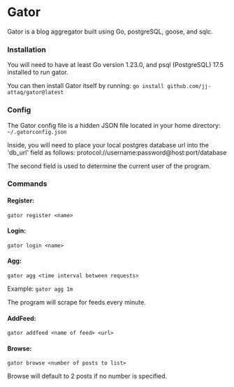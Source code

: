 # Gator

Gator is a blog aggregator built using Go, postgreSQL, goose, and sqlc.

### Installation

You will need to have at least Go version 1.23.0, and psql (PostgreSQL) 17.5 installed to run gator.

You can then install Gator itself by running: `go install github.com/jj-attaq/gator@latest`

### Config

The Gator config file is a hidden JSON file located in your home directory: `~/.gatorconfig.json`

Inside, you will need to place your local postgres database url into the 'db_url' field as follows: protocol://username:password@host:port/database

The second field is used to determine the current user of the program.

### Commands

#### Register: 

    gator register <name>

#### Login:

    gator login <name>

#### Agg:

    gator agg <time interval between requests>

Example: `gator agg 1m`

The program will scrape for feeds every minute.

#### AddFeed:

    gator addfeed <name of feed> <url>

#### Browse: 

    gator browse <number of posts to list>

Browse will default to 2 posts if no number is specified.
